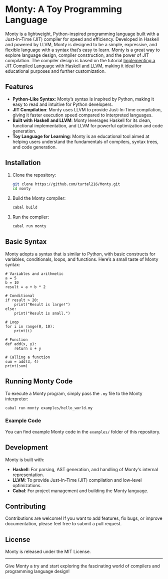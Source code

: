 # Monty: A Toy Programming Language

Monty is a lightweight, Python-inspired programming language built with a Just-In-Time (JIT) compiler for speed and efficiency. Developed in Haskell and powered by LLVM, Monty is designed to be a simple, expressive, and flexible language with a syntax that’s easy to learn. Monty is a great way to explore language design, compiler construction, and the power of JIT compilation. The compiler design is based on the tutorial [Implementing a JIT Compiled Language with Haskell and LLVM](https://smunix.github.io/www.stephendiehl.com/llvm/index.html), making it ideal for educational purposes and further customization.

## Features

- **Python-Like Syntax**: Monty’s syntax is inspired by Python, making it easy to read and intuitive for Python developers.
- **JIT Compilation**: Monty uses LLVM to provide Just-In-Time compilation, giving it faster execution speed compared to interpreted languages.
- **Built with Haskell and LLVM**: Monty leverages Haskell for its clean, functional implementation, and LLVM for powerful optimization and code generation.
- **Toy Language for Learning**: Monty is an educational tool aimed at helping users understand the fundamentals of compilers, syntax trees, and code generation.

## Installation

1. Clone the repository:
   ```bash
   git clone https://github.com/turtel216/Monty.git
   cd monty
   ```

2. Build the Monty compiler:
   ```bash
   cabal build
   ```

3. Run the compiler:
   ```bash
   cabal run monty
   ```

## Basic Syntax

Monty adopts a syntax that is similar to Python, with basic constructs for variables, conditionals, loops, and functions. Here’s a small taste of Monty syntax:

```monty
# Variables and arithmetic
a = 5
b = 10
result = a + b * 2

# Conditional
if result > 20:
    print("Result is large!")
else:
    print("Result is small.")

# Loop
for i in range(0, 10):
    print(i)

# Function
def add(x, y):
    return x + y

# Calling a function
sum = add(3, 4)
print(sum)
```

## Running Monty Code

To execute a Monty program, simply pass the `.my` file to the Monty interpreter:

```bash
cabal run monty examples/hello_world.my
```

### Example Code

You can find example Monty code in the `examples/` folder of this repository.

## Development

Monty is built with:

- **Haskell**: For parsing, AST generation, and handling of Monty's internal representation.
- **LLVM**: To provide Just-In-Time (JIT) compilation and low-level optimizations.
- **Cabal**: For project management and building the Monty language.

## Contributing

Contributions are welcome! If you want to add features, fix bugs, or improve documentation, please feel free to submit a pull request.

## License

Monty is released under the MIT License.

---

Give Monty a try and start exploring the fascinating world of compilers and programming language design!
